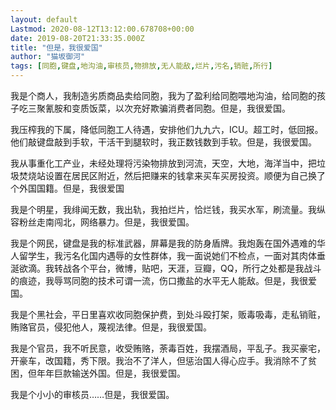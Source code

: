 ```yaml
---
layout: default
Lastmod: 2020-08-12T13:12:00.678708+00:00
date: 2019-08-20T21:33:35.000Z
title: "但是，我很爱国"
author: "猫坂御河"
tags: [同胞,键盘,地沟油,审核员,物排放,无人能敌,烂片,污名,销赃,所行]
---
```


我是个商人，我制造劣质商品卖给同胞，我为了盈利给同胞喂地沟油，给同胞的孩子吃三聚氰胺和变质饭菜，以次充好欺骗消费者同胞。但是，我很爱国。

我压榨我的下属，降低同胞工人待遇，安排他们九九六，ICU。超工时，低回报。他们敲键盘敲到手软，干活干到腿软时，我正数钱数到手软。但是，我很爱国。

我从事重化工产业，未经处理将污染物排放到河流，天空，大地，海洋当中，把垃圾焚烧站设置在居民区附近，然后把赚来的钱拿来买车买房投资。顺便为自己换了个外国国籍。但是，我很爱国

我是个明星，我绯闻无数，我出轨，我拍烂片，恰烂钱，我买水军，刷流量。我纵容粉丝走南闯北，网络暴力。但是，我很爱国。

我是个网民，键盘是我的标准武器，屏幕是我的防身盾牌。我炮轰在国外遇难的华人留学生，我污名化国内遇辱的女性群体，我一面说她们不检点，一面对其肉体垂涎欲滴。我转战各个平台，微博，贴吧，天涯，豆瓣，QQ，所行之处都是我战斗的痕迹，我辱骂同胞的技术可谓一流，伤口撒盐的水平无人能敌。但是，我很爱国。

我是个黑社会，平日里喜欢收同胞保护费，到处斗殴打架，贩毒吸毒，走私销赃，贿赂官员，侵犯他人，蔑视法律。但是，我很爱国。

我是个官员，我不听民意，收受贿赂，荼毒百姓，我摆酒局，平乱子。我买豪宅，开豪车，改国籍，秀下限。我治不了洋人，但惩治国人得心应手。我消除不了贫困，但年年巨款输送外国。但是，我很爱国。

我是个小小的审核员……但是，我很爱国。

